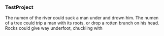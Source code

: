 ### TestProject
 The numen of the river could suck a man under and drown him. The numen of a tree could trip a man with its roots, or drop a rotten branch on his head. Rocks could give way underfoot, chuckling with 
